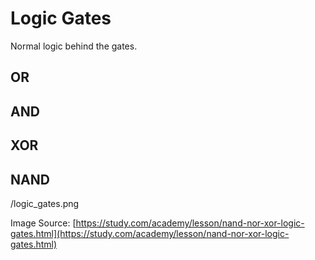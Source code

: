 # Logic Gates

Normal logic behind the gates.

## OR

## AND

## XOR

## NAND

/logic\_gates.png

Image Source: [https://study.com/academy/lesson/nand-nor-xor-logic-gates.html](https://study.com/academy/lesson/nand-nor-xor-logic-gates.html)

